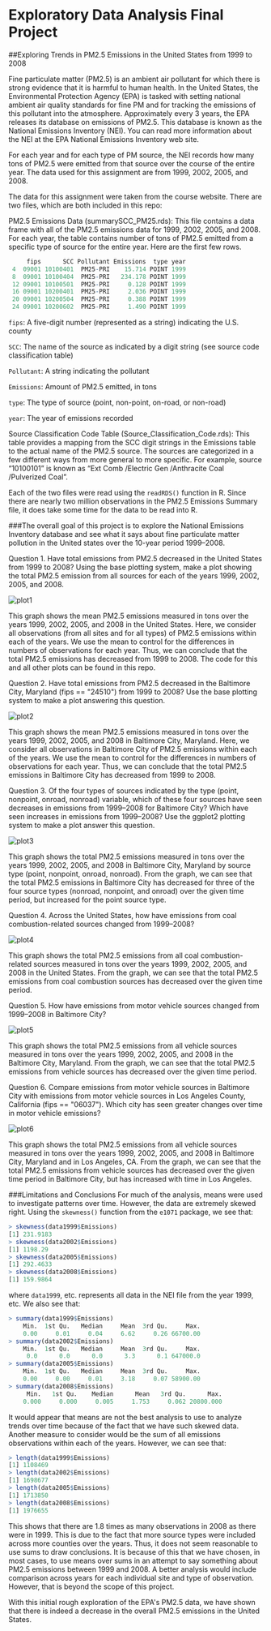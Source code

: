 # Exploratory Data Analysis Final Project
 
##Exploring Trends in PM2.5 Emissions in the United States from 1999 to 2008
 
 
Fine particulate matter (PM2.5) is an ambient air pollutant for which there is strong evidence that it is harmful to human health. In the United States, the Environmental Protection Agency (EPA) is tasked with setting national ambient air quality standards for fine PM and for tracking the emissions of this pollutant into the atmosphere. Approximately every 3 years, the EPA releases its database on emissions of PM2.5. This database is known as the National Emissions Inventory (NEI). You can read more information about the NEI at the EPA National Emissions Inventory web site.

For each year and for each type of PM source, the NEI records how many tons of PM2.5 were emitted from that source over the course of the entire year. The data used for this assignment are from 1999, 2002, 2005, and 2008.

The data for this assignment were taken from the course website. There are two files, which are both included in this repo:

PM2.5 Emissions Data (summarySCC_PM25.rds): This file contains a data frame with all of the PM2.5 emissions data for 1999, 2002, 2005, and 2008. For each year, the table contains number of tons of PM2.5 emitted from a specific type of source for the entire year. Here are the first few rows.

```R
     fips      SCC Pollutant Emissions  type year
 4  09001 10100401  PM25-PRI    15.714 POINT 1999
 8  09001 10100404  PM25-PRI   234.178 POINT 1999
 12 09001 10100501  PM25-PRI     0.128 POINT 1999
 16 09001 10200401  PM25-PRI     2.036 POINT 1999
 20 09001 10200504  PM25-PRI     0.388 POINT 1999
 24 09001 10200602  PM25-PRI     1.490 POINT 1999
```

`fips`: A five-digit number (represented as a string) indicating the U.S. county

`SCC`: The name of the source as indicated by a digit string (see source code classification table)

`Pollutant`: A string indicating the pollutant

`Emissions`: Amount of PM2.5 emitted, in tons

`type`: The type of source (point, non-point, on-road, or non-road)

`year`: The year of emissions recorded

Source Classification Code Table (Source_Classification_Code.rds): This table provides a mapping from the SCC digit strings in the Emissions table to the actual name of the PM2.5 source. The sources are categorized in a few different ways from more general to more specific. For example, source “10100101” is known as “Ext Comb /Electric Gen /Anthracite Coal /Pulverized Coal”.

Each of the two files were read using the `readRDS()` function in R. Since there are nearly two million observations in the PM2.5 Emissions Summary file, it does take some time for the data to be read into R. 

###The overall goal of this project is to explore the National Emissions Inventory database and see what it says about fine particulate matter pollution in the United states over the 10-year period 1999–2008. 

Question 1. Have total emissions from PM2.5 decreased in the United States from 1999 to 2008? Using the base plotting system, make a plot showing the total PM2.5 emission from all sources for each of the years 1999, 2002, 2005, and 2008.

![plot1](https://github.com/carahubbell/ExploratoryDataAnalysisFinalProject/blob/master/plot1.png)

This graph shows the mean PM2.5 emissions measured in tons over the years 1999, 2002, 2005, and 2008 in the United States. Here, we consider all observations (from all sites and for all types) of PM2.5 emissions within each of the years. We use the mean to control for the differences in numbers of observations for each year. Thus, we can conclude that the total PM2.5 emissions has decreased from 1999 to 2008. The code for this and all other plots can be found in this repo.

Question 2. Have total emissions from PM2.5 decreased in the Baltimore City, Maryland (fips == "24510") from 1999 to 2008? Use the base plotting system to make a plot answering this question.

![plot2](https://github.com/carahubbell/ExploratoryDataAnalysisFinalProject/blob/master/plot2.png)

This graph shows the mean PM2.5 emissions measured in tons over the years 1999, 2002, 2005, and 2008 in Baltimore City, Maryland. Here, we consider all observations in Baltimore City of PM2.5 emissions within each of the years. We use the mean to control for the differences in numbers of observations for each year. Thus, we can conclude that the total PM2.5 emissions in Baltimore City has decreased from 1999 to 2008.

Question 3. Of the four types of sources indicated by the type (point, nonpoint, onroad, nonroad) variable, which of these four sources have seen decreases in emissions from 1999–2008 for Baltimore City? Which have seen increases in emissions from 1999–2008? Use the ggplot2 plotting system to make a plot answer this question.

![plot3](https://github.com/carahubbell/ExploratoryDataAnalysisFinalProject/blob/master/plot3.png)

This graph shows the total PM2.5 emissions measured in tons over the years 1999, 2002, 2005, and 2008 in Baltimore City, Maryland by source type (point, nonpoint, onroad, nonroad). From the graph, we can see that the total PM2.5 emissions in Baltimore City has decreased for three of the four source types (nonroad, nonpoint, and onroad) over the given time period, but increased for the point source type.

Question 4. Across the United States, how have emissions from coal combustion-related sources changed from 1999–2008?

![plot4](https://github.com/carahubbell/ExploratoryDataAnalysisFinalProject/blob/master/plot4.png)

This graph shows the total PM2.5 emissions from all coal combustion-related sources measured in tons over the years 1999, 2002, 2005, and 2008 in the United States. From the graph, we can see that the total PM2.5 emissions from coal combustion sources has decreased over the given time period.

Question 5. How have emissions from motor vehicle sources changed from 1999–2008 in Baltimore City?

![plot5](https://github.com/carahubbell/ExploratoryDataAnalysisFinalProject/blob/master/plot5.png)

This graph shows the total PM2.5 emissions from all vehicle sources measured in tons over the years 1999, 2002, 2005, and 2008 in the Baltimore City, Maryland. From the graph, we can see that the total PM2.5 emissions from vehicle sources has decreased over the given time period.

Question 6. Compare emissions from motor vehicle sources in Baltimore City with emissions from motor vehicle sources in Los Angeles County, California (fips == "06037"). Which city has seen greater changes over time in motor vehicle emissions?

![plot6](https://github.com/carahubbell/ExploratoryDataAnalysisFinalProject/blob/master/plot6.png)

This graph shows the total PM2.5 emissions from all vehicle sources measured in tons over the years 1999, 2002, 2005, and 2008 in Baltimore City, Maryland and in Los Angeles, CA. From the graph, we can see that the total PM2.5 emissions from vehicle sources has decreased over the given time period in Baltimore City, but has increased with time in Los Angeles.

###Limitations and Conclusions 
For much of the analysis, means were used to investigate patterns over time. However, the data are extremely skewed right. Using the `skewness()` function from the `e1071` package, we see that:

```R
> skewness(data1999$Emissions)
[1] 231.9183
> skewness(data2002$Emissions)
[1] 1198.29
> skewness(data2005$Emissions)
[1] 292.4633
> skewness(data2008$Emissions)
[1] 159.9864
```
where `data1999`, etc. represents all data in the NEI file from the year 1999, etc. We also see that:

```R
> summary(data1999$Emissions)
    Min.  1st Qu.   Median     Mean  3rd Qu.     Max. 
    0.00     0.01     0.04     6.62     0.26 66700.00 
> summary(data2002$Emissions)
    Min.  1st Qu.   Median     Mean  3rd Qu.     Max. 
     0.0      0.0      0.0      3.3      0.1 647000.0 
> summary(data2005$Emissions)
    Min.  1st Qu.   Median     Mean  3rd Qu.     Max. 
    0.00     0.00     0.01     3.18     0.07 58900.00 
> summary(data2008$Emissions)
     Min.   1st Qu.    Median      Mean   3rd Qu.      Max. 
    0.000     0.000     0.005     1.753     0.062 20800.000 
```

It would appear that means are not the best analysis to use to analyze trends over time because of the fact that we have such skewed data. Another measure to consider would be the sum of all emissions observations within each of the years. However, we can see that:

```R
> length(data1999$Emissions)
[1] 1108469
> length(data2002$Emissions)
[1] 1698677
> length(data2005$Emissions)
[1] 1713850
> length(data2008$Emissions)
[1] 1976655
```

This shows that there are 1.8 times as many observations in 2008 as there were in 1999. This is due to the fact that more source types were included across more counties over the years. Thus, it does not seem reasonable to use sums to draw conclusions. It is because of this that we have chosen, in most cases, to use means over sums in an attempt to say something about PM2.5 emissions between 1999 and 2008. A better analysis would include comparison across years for each individual site and type of observation. However, that is beyond the scope of this project.

With this initial rough exploration of the EPA's PM2.5 data, we have shown that there is indeed a decrease in the overall PM2.5 emissions in the United States. 
